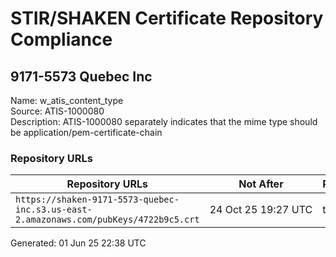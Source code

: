 # STIR/SHAKEN Certificate Repository Compliance

## 9171-5573 Quebec Inc

Name: w_atis_content_type\
Source: ATIS-1000080\
Description: ATIS-1000080 separately indicates that the mime type should be application/pem-certificate-chain
### Repository URLs

| Repository URLs | Not After |  Problems | Link |
|-----------------|-----------|-----------|------|
| `https://shaken-9171-5573-quebec-inc.s3.us-east-2.amazonaws.com/pubKeys/4722b9c5.crt` | 24&#160;Oct&#160;25&#160;19:27&#160;UTC | true | [view](../../REPOS/1cadec58997a32abe4d61bef2dc96bcced32c72b/README.md) |


Generated: 01 Jun 25 22:38 UTC